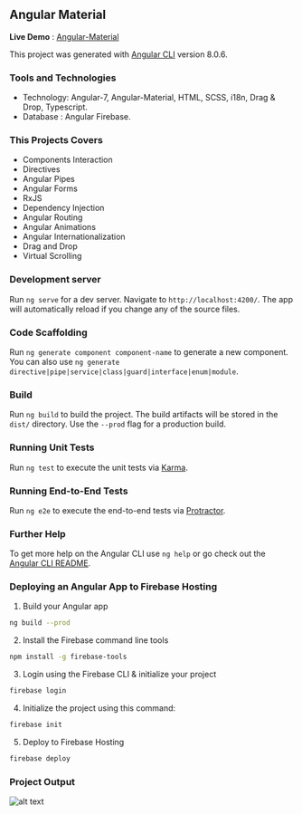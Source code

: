 ## Angular Material

**Live Demo** : [Angular-Material](https://angular-material8.firebaseapp.com)

This project was generated with [Angular CLI](https://github.com/angular/angular-cli) version 8.0.6.

### Tools and Technologies

- Technology: Angular-7, Angular-Material, HTML, SCSS, i18n, Drag & Drop, Typescript.
- Database : Angular Firebase.

### This Projects Covers

- Components Interaction
- Directives
- Angular Pipes
- Angular Forms
- RxJS
- Dependency Injection
- Angular Routing
- Angular Animations
- Angular Internationalization
- Drag and Drop
- Virtual Scrolling

### Development server

Run `ng serve` for a dev server. Navigate to `http://localhost:4200/`. The app will automatically reload if you change any of the source files.

### Code Scaffolding

Run `ng generate component component-name` to generate a new component. You can also use `ng generate directive|pipe|service|class|guard|interface|enum|module`.

### Build

Run `ng build` to build the project. The build artifacts will be stored in the `dist/` directory. Use the `--prod` flag for a production build.

### Running Unit Tests

Run `ng test` to execute the unit tests via [Karma](https://karma-runner.github.io).

### Running End-to-End Tests

Run `ng e2e` to execute the end-to-end tests via [Protractor](http://www.protractortest.org/).

### Further Help

To get more help on the Angular CLI use `ng help` or go check out the [Angular CLI README](https://github.com/angular/angular-cli/blob/master/README.md).

### Deploying an Angular App to Firebase Hosting

1. Build your Angular app
```bash
ng build --prod
```
2. Install the Firebase command line tools
```bash
npm install -g firebase-tools
```
3. Login using the Firebase CLI & initialize your project
```bash
firebase login
```
4. Initialize the project using this command:
```bash
firebase init
```
5. Deploy to Firebase Hosting
```bash
firebase deploy
```

### Project Output

![alt text](https://github.com/learning-zone/Angular/blob/master/angular-material/src/assets/angular-material.png)
